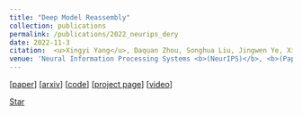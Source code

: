 ```yaml
---
title: "Deep Model Reassembly"
collection: publications
permalink: /publications/2022_neurips_dery
date: 2022-11-3
citation:  <u>Xingyi Yang</u>, Daquan Zhou, Songhua Liu, Jingwen Ye, Xinchao Wang
venue: 'Neural Information Processing Systems <b>(NeurIPS)</b>, <b>(Paper Award Nomination)<b/>'
---
```



[[paper](https://openreview.net/forum?id=gtCPWaY5bNh)] [[arxiv](https://arxiv.org/abs/2210.17409)]  [[code](https://github.com/Adamdad/DeRy)] [[project page](https://adamdad.github.io/dery/)] [[video](https://www.youtube.com/watch?v=q3WHjFWJ8w4)] 

<!-- Place this tag where you want the button to render. -->
<a class="github-button" href="https://github.com/Adamdad/Dery" data-icon="octicon-star" data-show-count="true" aria-label="Star Adamdad/Dery on GitHub">Star</a>